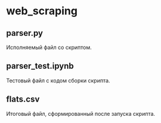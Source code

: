 # web_scraping

## parser.py
Исполняемый файл со скриптом.

## parser_test.ipynb
Тестовый файл с кодом сборки скрипта.

## flats.csv 
Итоговый файл, сформированный после запуска скрипта.


